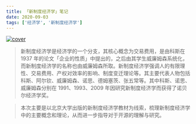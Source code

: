 ```yaml
---
title: 「新制度经济学」笔记
date: 2020-09-03
tags: ['经济学', '新制度经济学']
---
```


[![cover](https://cdn.frankzhao.cn/image/books/new_institutional_economics.png?imageMogr2/thumbnail/x300)](https://item.jd.com/11046514.html)

> 新制度经济学是经济学的一个分支，其核心概念为交易费用，是由科斯在 1937 年的论文「企业的性质」中提出的，之后由其学生威廉姆森系统化，而新制度经济学的名称也由威廉姆森所取。新制度经济学强调人的有限理性、交易费用、产权对效率的影响、制度变迁理论等。其主要代表人物包括科斯、阿尔钦、威廉姆森、诺思、德姆塞茨、张五常等。其中科斯、诺思、威廉姆森分别在 1991、1993、2009 年因研究新制度经济学而获得了诺贝尔经济学奖。

> 本次主要是以北京大学出版的新制度经济学教材为线索，梳理新制度经济学中的主要概念和理论，从而进一步指导对于开源的理解与研究。

